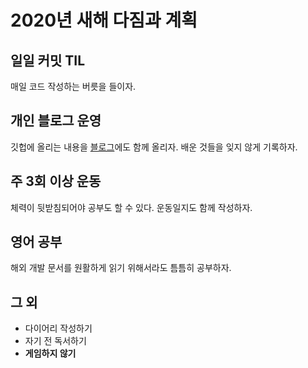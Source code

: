 # 2020년 새해 다짐과 계획

## 일일 커밋 TIL

매일 코드 작성하는 버릇을 들이자.

## 개인 블로그 운영

깃헙에 올리는 내용을 [블로그](https://velog.io/@sungikchoi)에도 함께 올리자. 배운 것들을 잊지 않게 기록하자.

## 주 3회 이상 운동

체력이 뒷받침되어야 공부도 할 수 있다. 운동일지도 함께 작성하자.

## 영어 공부

해외 개발 문서를 원활하게 읽기 위해서라도 틈틈히 공부하자.

## 그 외

* 다이어리 작성하기
* 자기 전 독서하기
* **게임하지 않기**

